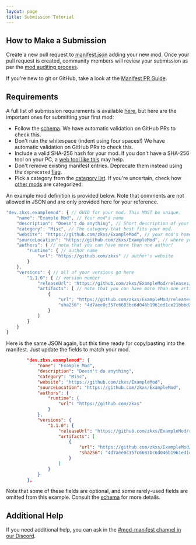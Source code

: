 ```yaml
---
layout: page
title: Submission Tutorial
---
```


## How to Make a Submission

Create a new pull request to [manifest.json] adding your new mod. Once your pull request is created, community members will review your submission as per the [mod auditing process].

If you're new to git or GitHub, take a look at the [Manifest PR Guide](manifest-pr).

## Requirements

A full list of submission requirements is available [here][mod submission guidelines], but here are the important ones for submitting your first mod:

- Follow the [schema]. We have automatic validation on GitHub PRs to check this.
- Don't ruin the whitespace (indent using four spaces!) We have automatic validation on GitHub PRs to check this.
- Include a valid SHA-256 hash for your mod. If you don't have a SHA-256 tool on your PC, a [web tool like this][sha256 online] may help.
- Don't remove existing manifest entries. Deprecate them instead using the `deprecated` [flag].
- Pick a category from the [category list][categories]. If you're uncertain, check how [other mods][mod list] are categorized.


An example mod definition is provided below. Note that comments are not allowed in JSON and are only provided here for your reference.

```js
"dev.zkxs.examplemod": { // GUID for your mod. This MUST be unique.
    "name": "Example Mod", // Your mod's name
    "description": "Doesn't do anything", // Short description of your mod's functionality
    "category": "Misc", // The category that best fits your mod.
    "website": "https://github.com/zkxs/ExampleMod", // your mod's homepage
    "sourceLocation": "https://github.com/zkxs/ExampleMod", // where your source code is hosted
    "authors": { // note that you can have more than one author!
        "runtime": { // author name
            "url": "https://github.com/zkxs" // author's website
        }
    },
    "versions": { // all of your versions go here
        "1.1.0": { // version number
            "releaseUrl": "https://github.com/zkxs/ExampleMod/releases/tag/1.1.0.0", // home page for this version
            "artifacts": [ // note that you can have more than one artifact!
                {
                    "url": "https://github.com/zkxs/ExampleMod/releases/download/1.1.0.0/ExampleMod.dll", // download URL
                    "sha256": "4d7aee0c357c6683bc6d046b1961ed1ce21bbbd23f120b8dc7b1553db01d7174" // sha256 hash of ExampleMod.dll. It is very important that this is correct.
                }
            ]
        }
    }
}
```

Here is the same JSON again, but this time ready for copy/pasting into the manifest. Just update the fields to match your mod.
```json
        "dev.zkxs.examplemod": {
            "name": "Example Mod",
            "description": "Doesn't do anything",
            "category": "Misc",
            "website": "https://github.com/zkxs/ExampleMod",
            "sourceLocation": "https://github.com/zkxs/ExampleMod",
            "authors": {
                "runtime": {
                    "url": "https://github.com/zkxs"
                }
            },
            "versions": {
                "1.1.0": {
                    "releaseUrl": "https://github.com/zkxs/ExampleMod/releases/tag/1.1.0.0",
                    "artifacts": [
                        {
                            "url": "https://github.com/zkxs/ExampleMod/releases/download/1.1.0.0/ExampleMod.dll",
                            "sha256": "4d7aee0c357c6683bc6d046b1961ed1ce21bbbd23f120b8dc7b1553db01d7174"
                        }
                    ]
                }
            }
        },
```

Note that some of these fields are optional, and some rarely-used fields are omitted from this example. Consult the [schema] for more details.

## Additional Help

If you need additional help, you can ask in the [#mod-manifest channel in our Discord].

<!-- Links -->
[#mod-manifest channel in our Discord]: https://discord.gg/YUPK8UsBy4
[categories]: categories
[flag]: manifest-flags
[manifest.json]: https://github.com/neos-modding-group/neos-mod-manifest/blob/master/manifest.json
[mod auditing process]: auditing-process
[mod list]: mods
[mod submission guidelines]: mod-guidelines
[schema]: schema
[sha256 online]: https://emn178.github.io/online-tools/sha256_checksum.html
